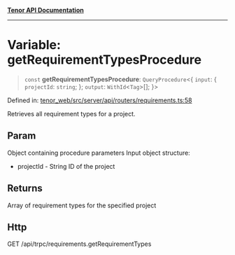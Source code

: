 [**Tenor API Documentation**](../../README.md)

***

# Variable: getRequirementTypesProcedure

> `const` **getRequirementTypesProcedure**: `QueryProcedure`\<\{ `input`: \{ `projectId`: `string`; \}; `output`: `WithId`\<`Tag`\>[]; \}\>

Defined in: [tenor\_web/src/server/api/routers/requirements.ts:58](https://github.com/Apantli/Tenor/blob/293d0ddb2d5307c4150fcd161249995fd5278c7d/tenor_web/src/server/api/routers/requirements.ts#L58)

Retrieves all requirement types for a project.

## Param

Object containing procedure parameters
Input object structure:
- projectId - String ID of the project

## Returns

Array of requirement types for the specified project

## Http

GET /api/trpc/requirements.getRequirementTypes
